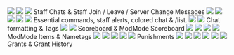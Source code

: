 <a>
  <img src="https://cdn.discordapp.com/attachments/758680334698414081/867818451287801925/Screenshot_26.png">
  <img src="https://cdn.discordapp.com/attachments/758680334698414081/867818468131864586/Screenshot_29.png">
  <img src="https://cdn.discordapp.com/attachments/758680334698414081/867818466186231818/Screenshot_28.png">
  Staff Chats & Staff Join / Leave / Server Change Messages
</a>
<a>
  <img src="https://cdn.discordapp.com/attachments/758680334698414081/867818425807798302/Screenshot_55.png">
  <img src="https://cdn.discordapp.com/attachments/758680334698414081/867818422163472415/Screenshot_54.png">
  <img src="https://cdn.discordapp.com/attachments/758680334698414081/867818584998936637/Screenshot_52.png">
  <img src="https://cdn.discordapp.com/attachments/758680334698414081/867818419301384192/Screenshot_53.png">
  <img src="https://cdn.discordapp.com/attachments/758680334698414081/867818429217767464/Screenshot_56.png">
  Essential commands, staff alerts, colored chat & /list.
</a>
<a>
  <img src="https://cdn.discordapp.com/attachments/758680334698414081/867818471605010452/Screenshot_30.png">
  <img src="https://cdn.discordapp.com/attachments/758680334698414081/867818475632066590/Screenshot_31.png">
</a>
Chat formatting & Tags
<a>
  <img src="https://cdn.discordapp.com/attachments/758680334698414081/867818462167171072/Screenshot_27.png">
  <img src="https://cdn.discordapp.com/attachments/758680334698414081/867818491192410122/Screenshot_36.png">
</a>
Scoreboard & ModMode Scoreboard
<a>
  <img src="https://cdn.discordapp.com/attachments/758680334698414081/867818487707467796/Screenshot_35.png">
  <img src="https://cdn.discordapp.com/attachments/758680334698414081/867818506174726174/Screenshot_37.png">
  <img src="https://cdn.discordapp.com/attachments/758680334698414081/867818516513554452/Screenshot_38.png">
  <img src="https://cdn.discordapp.com/attachments/758680334698414081/867818525157883914/Screenshot_39.png">
</a>
ModMode Items & Nametags
<a>
  <img src="https://cdn.discordapp.com/attachments/758680334698414081/867818531264135178/Screenshot_40.png">
  <img src="https://cdn.discordapp.com/attachments/758680334698414081/867818535723204658/Screenshot_41.png">
  <img src="https://cdn.discordapp.com/attachments/758680334698414081/867818539918557214/Screenshot_42.png">
  <img src="https://cdn.discordapp.com/attachments/758680334698414081/867818544419176458/Screenshot_43.png">
  <img src="https://cdn.discordapp.com/attachments/758680334698414081/867818548998045716/Screenshot_44.png">
</a>
Punishments
<a>
  <img src="https://cdn.discordapp.com/attachments/758680334698414081/867818557043769344/Screenshot_45.png">
  <img src="https://cdn.discordapp.com/attachments/758680334698414081/867818562327805992/Screenshot_46.png">
  <img src="https://cdn.discordapp.com/attachments/758680334698414081/867818566874824714/Screenshot_47.png">
  <img src="https://cdn.discordapp.com/attachments/758680334698414081/867818570817208350/Screenshot_48.png">
  <img src="https://cdn.discordapp.com/attachments/758680334698414081/867818574134771712/Screenshot_49.png">
  <img src="https://cdn.discordapp.com/attachments/758680334698414081/867818581143846922/Screenshot_51.png">
</a>
Grants & Grant History
